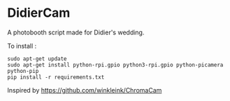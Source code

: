 DidierCam
=========


A photobooth script made for Didier's wedding.

To install :
```
sudo apt-get update
sudo apt-get install python-rpi.gpio python3-rpi.gpio python-picamera python-pip
pip install -r requirements.txt
```


Inspired by https://github.com/winkleink/ChromaCam

